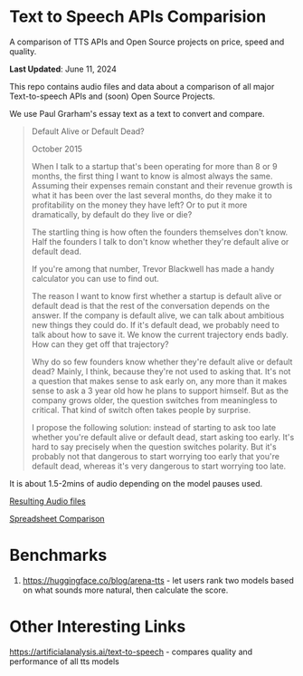 # Text to Speech APIs Comparision
A comparison of TTS APIs and Open Source projects on price, speed and quality.

**Last Updated**: June 11, 2024

This repo contains audio files and data about a comparison of all major Text-to-speech APIs and (soon) Open Source Projects.

We use Paul Grarham's essay text as a text to convert and compare.

> Default Alive or Default Dead?
>
> October 2015
>
> When I talk to a startup that's been operating for more than 8 or 9 months, the first thing I want to know is almost always the same. Assuming their expenses remain constant and their revenue growth is what it has been over the last several months, do they make it to profitability on the money they have left? Or to put it more dramatically, by default do they live or die?
> 
> The startling thing is how often the founders themselves don't know. Half the founders I talk to don't know whether they're default alive or default dead.
> 
> If you're among that number, Trevor Blackwell has made a handy calculator you can use to find out.
>
> The reason I want to know first whether a startup is default alive or default dead is that the rest of the conversation depends on the answer. If the company is default alive, we can talk about ambitious new things they could do. If it's default dead, we probably need to talk about how to save it. We know the current trajectory ends badly. How can they get off that trajectory?
>
>Why do so few founders know whether they're default alive or default dead? Mainly, I think, because they're not used to asking that. It's not a question that makes sense to ask early on, any more than it makes sense to ask a 3 year old how he plans to support himself. But as the company grows older, the question switches from meaningless to critical. That kind of switch often takes people by surprise.
>
>I propose the following solution: instead of starting to ask too late whether you're default alive or default dead, start asking too early. It's hard to say precisely when the question switches polarity. But it's probably not that dangerous to start worrying too early that you're default dead, whereas it's very dangerous to start worrying too late.

It is about 1.5-2mins of audio depending on the model pauses used.

[Resulting Audio files](https://github.com/yagudaev/tts-apis-comparison/tree/main/audio)

[Spreadsheet Comparison](https://docs.google.com/spreadsheets/d/1tS4osfSbxxQ52yJr1BUOP-37KUgDgnrABi6X1IVS0_k/edit?usp=sharing)


# Benchmarks

1. https://huggingface.co/blog/arena-tts - let users rank two models based on what sounds more natural, then calculate the score.

# Other Interesting Links

https://artificialanalysis.ai/text-to-speech - compares quality and performance of all tts models

